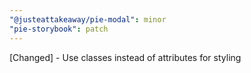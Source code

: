 ```yaml
---
"@justeattakeaway/pie-modal": minor
"pie-storybook": patch
---
```


[Changed] - Use classes instead of attributes for styling

